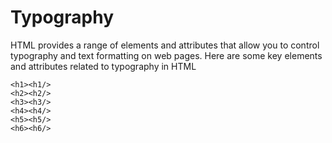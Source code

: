 # Typography

HTML provides a range of elements and attributes that allow you to control typography and text formatting on web pages. Here are some key elements and attributes related to typography in HTML

```
<h1><h1/>
<h2><h2/>
<h3><h3/>
<h4><h4/>
<h5><h5/>
<h6><h6/>
```
